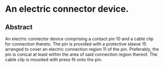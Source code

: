 # An electric connector device.

## Abstract
An electric connector device comprising a contact pin 10 and a cable clip for connection thereto. The pin is provided with a protective sleeve 15 arranged to cover an electric connection region 11 of the pin. Preferably, the pin is conical at least within the area of said connection region thereof. The cable clip is mounted with press fit onto the pin.